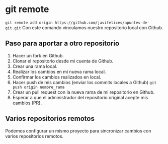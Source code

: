 # git remote

`git remote add origin https://github.com/javifelices/apuntes-de-git.git`
Con este comando vinculamos nuestro repositorio local con Github.

## Paso para aportar a otro repositorio

1. Hacer un fork en Github.
2. Clonar el repositorio desde mi cuenta de Github.
3. Crear una rama local.
4. Realizar los cambios en mi nueva rama local.
5. Confirmar los cambios realizados en local.
6. Hacer push de mis cambios (enviar los commits locales a Github) `git push origin nombre_rama`
7. Crear un pull request con la nueva rama de mi repositorio en Github.
8. Esperar a que el administrador del repositorio original acepte mis cambios (PR).


## Varios repositorios remotos

Podemos configurar un mismo proyecto para sincronizar cambios con varios repositorios remotos.